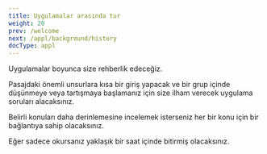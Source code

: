 ```yaml
---
title: Uygulamalar arasında tur
weight: 20
prev: /welcome
next: /appl/background/history
docType: appl
---
```


Uygulamalar boyunca size rehberlik edeceğiz.

Pasajdaki önemli unsurlara kısa bir giriş yapacak ve bir grup içinde düşünmeye veya tartışmaya başlamanız için size ilham verecek uygulama soruları alacaksınız.

Belirli konuları daha derinlemesine incelemek isterseniz her bir konu için bir bağlantıya sahip olacaksınız.

Eğer sadece okursanız yaklaşık bir saat içinde bitirmiş olacaksınız.